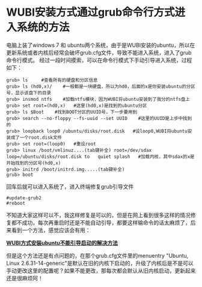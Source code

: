 # WUBI安装方式通过grub命令行方式进入系统的方法 #

电脑上装了windows 7 和 ubuntu两个系统，由于是WUBI安装的ubuntu，所以在更新系统或者内核后经常会破坏grub.cfg文件，导致不能进入系统，进入了grub命令行模式。
经过一段时间摸索，可以在命令行模式下手动引导进入系统，过程如下：
```
grub> ls     #查看所有的硬盘和分区信息
grub> ls (hd0,x)/    #一般都是一块硬盘，所以为hd0，后面的x是你安装ubuntu的分区号，显示该盘下的目录
grub> insmod ntfs    #加载ntfs模块，因为WUBI将ubuntu安装到了我分的ntfs盘上
grub> set root=(hd0,x)   #这里(hd0,x)是找到的ubuntu分区
grub> ls $Boot    #找到BOOT分区的UUID号，下一步要用到
grub> search --no-floppy --fs-uuid --set UUID    #这里的UUID是上步中找到的
grub> loopback loop0 /ubuntu/disks/root.disk   #设loop0,WUBI将ubuntu安装成了一个root.disk文件
grub> set root=(loop0)   #重设root
grub> linux /boot/vmlinuz....(tab键补全) root=/dev/sdax loop=/ubuntu/disks/root.disk to   quiet splash   #加载内核，其中sdax的x是开始找到的分区号(hd0,x)
grub> initrd /boot/initrd.img.....(tab键补全)    
grub> boot
```


回车后就可以进入系统了，进入终端修复grub引导文件
```
#update-grub2
#reboot
```

不知道大家这样可以不，我这样修复是可以的，但是在网上看到很多这样的情况修复都不成功，每次再重启时还是不能自动引导，都要这样输命令的话太麻烦了，后来看到一个方法，感觉应该会有用：

**[WUBI方式安装ubuntu不能引导启动的解决方法](http://blog.csdn.net/Martin_peng/archive/2009/11/14/4809415.aspx)**

但是这个方法还是有点问题的，在那个grub.cfg文件里的menuentry "Ubuntu, Linux 2.6.31-14-generic"是默认在旧的内核下启动的，升级了内核后是不是可以手动更改这里的配置呢？如果不能更改，那每次都会默认从旧内核启动，更新起来还是很麻烦阿！